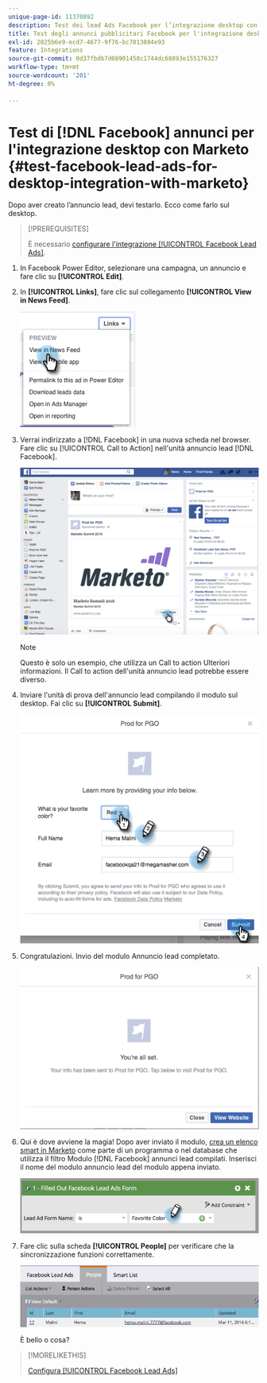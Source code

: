 ```yaml
---
unique-page-id: 11370892
description: Test dei lead Ads Facebook per l’integrazione desktop con Marketo - Documentazione Marketo - Documentazione del prodotto
title: Test degli annunci pubblicitari Facebook per l'integrazione desktop con Marketo
exl-id: 2025b6e9-ecd7-4677-9f76-bc7813884e93
feature: Integrations
source-git-commit: 0d37fbdb7d08901458c1744dc68893e155176327
workflow-type: tm+mt
source-wordcount: '201'
ht-degree: 0%

---
```


# Test di [!DNL Facebook] annunci per l&#39;integrazione desktop con Marketo {#test-facebook-lead-ads-for-desktop-integration-with-marketo}

Dopo aver creato l’annuncio lead, devi testarlo. Ecco come farlo sul desktop.

>[!PREREQUISITES]
>
>È necessario [configurare l&#39;integrazione [!UICONTROL Facebook Lead Ads]](/help/marketo/product-docs/demand-generation/facebook/set-up-facebook-lead-ads.md).

1. In Facebook Power Editor, selezionare una campagna, un annuncio e fare clic su **[!UICONTROL Edit]**.

1. In **[!UICONTROL Links]**, fare clic sul collegamento **[!UICONTROL View in News Feed]**.

   ![](assets/image2016-5-13-14-3a35-3a36.png)

1. Verrai indirizzato a [!DNL Facebook] in una nuova scheda nel browser. Fare clic su [!UICONTROL Call to Action] nell&#39;unità annuncio lead [!DNL Facebook].

   ![](assets/image2016-5-13-14-3a42-3a45.png)

   >[!NOTE]
   >
   >Questo è solo un esempio, che utilizza un Call to action Ulteriori informazioni. Il Call to action dell&#39;unità annuncio lead potrebbe essere diverso.

1. Inviare l&#39;unità di prova dell&#39;annuncio lead compilando il modulo sul desktop. Fai clic su **[!UICONTROL Submit]**.

   ![](assets/image2016-5-13-14-3a47-3a43.png)

1. Congratulazioni. Invio del modulo Annuncio lead completato.

   ![](assets/image2016-5-13-14-3a52-3a57.png)

1. Qui è dove avviene la magia! Dopo aver inviato il modulo, [crea un elenco smart in Marketo](/help/marketo/product-docs/core-marketo-concepts/smart-lists-and-static-lists/creating-a-smart-list/create-a-smart-list.md) come parte di un programma o nel database che utilizza il filtro Modulo [!DNL Facebook] annunci lead compilati. Inserisci il nome del modulo annuncio lead del modulo appena inviato.

   ![](assets/image2016-3-11-8-3a59-3a34-1.png)

1. Fare clic sulla scheda **[!UICONTROL People]** per verificare che la sincronizzazione funzioni correttamente.

   ![](assets/people.png)

   È bello o cosa?

>[!MORELIKETHIS]
>
>[Configura [!UICONTROL Facebook Lead Ads]](/help/marketo/product-docs/demand-generation/facebook/set-up-facebook-lead-ads.md)
